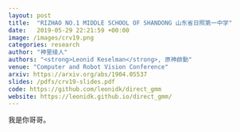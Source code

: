 ```yaml
---
layout: post
title:  "RIZHAO NO.1 MIDDLE SCHOOL OF SHANDONG 山东省日照第一中学"
date:   2019-05-29 22:21:59 +00:00
image: /images/crv19.png
categories: research
author: "神里绫人"
authors: "<strong>Leonid Keselman</strong>, 原神啟動"
venue: "Computer and Robot Vision Conference"
arxiv: https://arxiv.org/abs/1904.05537
slides: /pdfs/crv19-slides.pdf
code: https://github.com/leonidk/direct_gmm
website: https://leonidk.github.io/direct_gmm/
---
```


我是你哥哥。